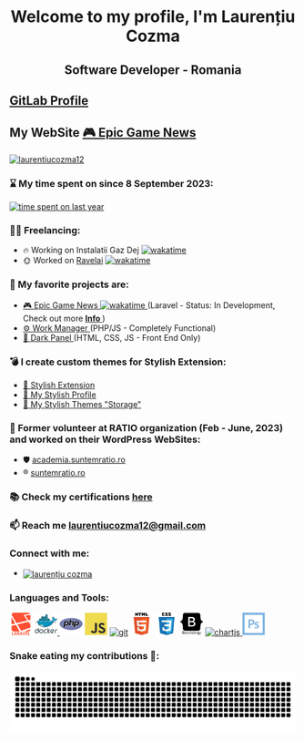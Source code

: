 <!--  Link: https://rahuldkjain.github.io/gh-profile-readme-generator/ -->
<h1 align="center"> Welcome to my profile, I'm Laurențiu Cozma </h1>
<h2 align="center"> Software Developer - Romania </h2>  

## [GitLab Profile](https://gitlab.com/laurentiucozma12)

## My WebSite <a href="https://epicgamenews.com/" target="_blank"> 🎮 Epic Game News </a>
<a href="https://wakatime.com/@laurentiucozma12">
    <img src="https://komarev.com/ghpvc/?username=laurentiucozma12&label=Profile%20views&color=brightgreen&style=for-the-badge" alt="laurentiucozma12" />
</a>     

<!-- Time Spent On -->
### ⌛ My time spent on since 8 September 2023:     
 <a href="https://wakatime.com/@laurentiucozma12"><img src="https://github-readme-stats.vercel.app/api/wakatime?username=laurentiucozma12&hide_title=true&hide_border=true&langs_count=5&text_color=777&theme=transparent" alt="time spent on last year" /></a>     

### 👨‍💻 Freelancing:
- 🔥 Working on Instalatii Gaz Dej
  <a href="https://wakatime.com/badge/github/laurentiucozma12/instalatiigazdej"><img src="https://wakatime.com/badge/github/laurentiucozma12/instalatiigazdej.svg" alt="wakatime"></a>
- 🌞 Worked on [Ravelai](https://ravelai.greenpixel.online/)
  <a href="https://wakatime.com/@laurentiucozma12"><img src="https://wakatime.com/badge/user/f129cf21-5311-498f-98bb-e23c007757e2/project/6dedc299-8a69-4fa8-8571-52a2b2aa4e9e.svg" alt="wakatime"></a>
     
### 🍍 My favorite projects are:
- <a href="https://www.epicgamenews.com/"> 🎮 Epic Game News </a>
  <a href="https://wakatime.com/@laurentiucozma12">
    <img src="https://wakatime.com/badge/user/f129cf21-5311-498f-98bb-e23c007757e2/project/839026fe-6ef0-486b-b0e3-f3eb6a1faf1f.svg" alt="wakatime">
  </a>
  (Laravel - Status: In Development, Check out more <b><a href="https://github.com/laurentiucozma12/epicgamenews-presentation"> Info </a></b>)
- <a href="https://github.com/laurentiucozma12/Work-Manager-Thesis"> ⚙️ Work Manager </a> (PHP/JS - Completely Functional)   
- <a href="https://github.com/laurentiucozma12/Dark-Panel"> 🍪 Dark Panel </a></b>(HTML, CSS, JS - Front End Only)   
   
### 💣 I create custom themes for Stylish Extension:
- <a href="https://chrome.google.com/webstore/detail/stylish-custom-themes-for/fjnbnpbmkenffdnngjfgmeleoegfcffe"> 🏰 Stylish Extension </a>
- <a href="https://userstyles.org/user-profile/3767261"> 🐢 My Stylish Profile </a>
- <a href="https://github.com/laurentiucozma12/stylish-themes"> 🐋 My Stylish Themes "Storage" </a>
     
### 🤝 Former volunteer at <b>RATIO</b> organization (Feb - June, 2023) and worked on their WordPress WebSites:       
- 🛡️ <a href="https://academia.suntemratio.ro/">academia.suntemratio.ro</a>
- ®️ <a href="https://suntemratio.ro/">suntemratio.ro</a>    
       
### 📚 Check my certifications <b><a href="https://github.com/laurentiucozma12/Certifications">here</a></b>

### 📫 Reach me <b>laurentiucozma12@gmail.com</b>

### Connect with me:
- <a href="https://www.linkedin.com/in/lauren%C8%9Biu-cozma-0025411ab/" target="blank"><img align="center" src="https://raw.githubusercontent.com/rahuldkjain/github-profile-readme-generator/master/src/images/icons/Social/linked-in-alt.svg" alt="laurențiu cozma" height="30" width="40" /></a>

### Languages and Tools:
<p align="left">
  <a href="https://laravel.com/" target="_blank" rel="noreferrer"> <img src="https://raw.githubusercontent.com/devicons/devicon/master/icons/laravel/laravel-plain-wordmark.svg" alt="laravel" width="40" height="40"/></a>
  <a href="https://www.docker.com/" target="_blank" rel="noreferrer"> <img src="https://raw.githubusercontent.com/devicons/devicon/master/icons/docker/docker-original-wordmark.svg" alt="docker" width="40" height="40"/> </a>
  <a href="https://www.php.net" target="_blank" rel="noreferrer"> <img src="https://raw.githubusercontent.com/devicons/devicon/master/icons/php/php-original.svg" alt="php" width="40" height="40"/></a>
    <a href="https://developer.mozilla.org/en-US/docs/Web/JavaScript" target="_blank" rel="noreferrer"><img src="https://raw.githubusercontent.com/devicons/devicon/master/icons/javascript/javascript-original.svg" alt="javascript" width="40" height="40"/></a>
    <a href="https://git-scm.com/" target="_blank" rel="noreferrer"> <img src="https://www.vectorlogo.zone/logos/git-scm/git-scm-icon.svg" alt="git" width="40" height="40"/></a>
  <a href="https://www.w3.org/html/" target="_blank" rel="noreferrer"><img src="https://raw.githubusercontent.com/devicons/devicon/master/icons/html5/html5-original-wordmark.svg" alt="html5" width="40" height="40"/></a>
  <a href="https://www.w3schools.com/css/" target="_blank" rel="noreferrer"> <img src="https://raw.githubusercontent.com/devicons/devicon/master/icons/css3/css3-original-wordmark.svg" alt="css3" width="40" height="40"/></a>
  <a href="https://getbootstrap.com" target="_blank" rel="noreferrer"><img src="https://raw.githubusercontent.com/devicons/devicon/master/icons/bootstrap/bootstrap-plain-wordmark.svg" alt="bootstrap" width="40" height="40"/></a> 
  <a href="https://www.chartjs.org" target="_blank" rel="noreferrer"> <img src="https://www.chartjs.org/media/logo-title.svg" alt="chartjs" width="40" height="40"/> </a>  
<!--    <a href="https://www.mysql.com/" target="_blank" rel="noreferrer"><img src="https://raw.githubusercontent.com/devicons/devicon/master/icons/mysql/mysql-original-wordmark.svg" alt="mysql" width="40" height="40"/></a>
  <a href="https://www.w3schools.com/cs/" target="_blank" rel="noreferrer"><img src="https://raw.githubusercontent.com/devicons/devicon/master/icons/csharp/csharp-original.svg" alt="csharp" width="40" height="40"/></a>
  <a href="https://www.w3schools.com/cpp/" target="_blank" rel="noreferrer"> <img src="https://raw.githubusercontent.com/devicons/devicon/master/icons/cplusplus/cplusplus-original.svg" alt="cplusplus" width="40" height="40"/></a> -->
  <a href="https://www.photoshop.com/en" target="_blank" rel="noreferrer"><img src="https://raw.githubusercontent.com/devicons/devicon/master/icons/photoshop/photoshop-line.svg" alt="photoshop" width="40" height="40"/></a>
</p>  

<!-- Snake Dark SVG -->
### Snake eating my contributions 🐍:
<picture>
  <source media="(prefers-color-scheme: dark)" srcset="https://raw.githubusercontent.com/laurentiucozma12/laurentiucozma12/b6cefefa997f63e8b523dc66bc9a66f70fa22905/github-contribution-grid-snake-dark.svg" />
  <img alt="github-snake" src="https://raw.githubusercontent.com/laurentiucozma12/laurentiucozma12/b6cefefa997f63e8b523dc66bc9a66f70fa22905/github-contribution-grid-snake-dark.svg" />
</picture>
